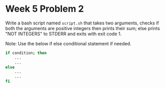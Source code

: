 # Week 5 Problem 2

Write a bash script named ` script.sh ` that takes two arguments, checks if both the arguments are positive integers then prints their sum; else prints "NOT INTEGERS" to STDERR and exits with exit code 1.

Note: Use the below if else conditional statement if needed.

```bash
if condition; then
	...
	...
else
	...
	...
fi
```
